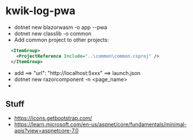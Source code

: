 # kwik-log-pwa

* dotnet new blazorwasm -o app --pwa
* dotnet new classlib -o common
* Add common project to other projects:
```xml
  <ItemGroup>
    <ProjectReference Include="..\common\common.csproj" />
  </ItemGroup>
```
* add ==> "url": "http://localhost:5xxx" ==> launch.json
* dotnet new razorcomponent -n <page_name>
* 

## Stuff
* https://icons.getbootstrap.com/
* https://learn.microsoft.com/en-us/aspnet/core/fundamentals/minimal-apis?view=aspnetcore-7.0